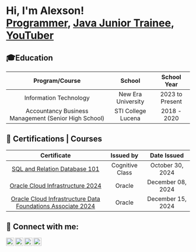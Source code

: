 <h1>Hi, I'm Alexson! <br/><a href="https://github.com/alexsonzapanta">Programmer</a>, <a href="https://www.linkedin.com/in/alexsonzapanta/">Java Junior Trainee</a>, <a href="https://www.youtube.com/@xxrem">YouTuber</a></h1>


## 🎓Education

<div align="center">

| Program/Course | School | School Year |
| :-------------: | :-----: | :-----------: |
| Information Technology | New Era University | 2023 to Present |
| Accountancy Business Management (Senior High School)| STI College Lucena  | 2018 - 2020 |

</div>

## 📜 Certifications | Courses

<div align="center">

| Certificate | Issued by | Date Issued |
| :-------------: | :-----: | :-----------: |
| <a href="https://courses.cognitiveclass.ai/certificates/f06ea5dfe96144b689fbd0b56746ce07">SQL and Relation Database 101</a> | Cognitive Class | October 30, 2024 | 
| <a href="https://catalog-education.oracle.com/ords/certview/sharebadge?id=997CA3B90B31F323F46FCFEF6BAD071B102808BA4BD69D408C1B549E378BEE86">Oracle Cloud Infrastructure 2024 </a> | Oracle | December 08, 2024 | 
| <a href="https://catalog-education.oracle.com/ords/certview/sharebadge?id=997CA3B90B31F323F46FCFEF6BAD071BDDB84CC6E11C743BE387EDE6DB0B607D">Oracle Cloud Infrastructure Data Foundations Associate 2024 </a> | Oracle | December 15, 2024 | 



</div>




<h2> 🤳 Connect with me:</h2>

[<img align="left" alt="JoshMadakor | YouTube" width="22px" src="https://cdn.jsdelivr.net/npm/simple-icons@v3/icons/youtube.svg" />][youtube]
[<img align="left" alt="JoshMadakor | Twitter" width="22px" src="https://cdn.jsdelivr.net/npm/simple-icons@v3/icons/twitter.svg" />][twitter]
[<img align="left" alt="JoshMadakor | LinkedIn" width="22px" src="https://cdn.jsdelivr.net/npm/simple-icons@v3/icons/linkedin.svg" />][linkedin]
[<img align="left" alt="JoshMadakor | Instagram" width="22px" src="https://cdn.jsdelivr.net/npm/simple-icons@v3/icons/instagram.svg" />][instagram]

[twitter]: https://x.com/m1sorem
[youtube]: https://www.youtube.com/@xxrem
[instagram]: https://www.instagram.com/soremmm_/
[linkedin]: https://www.linkedin.com/in/alexsonzapanta/


